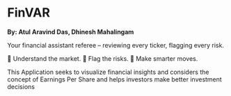 # FinVAR 
**By: Atul Aravind Das, Dhinesh Mahalingam**


Your financial assistant referee – reviewing every ticker, flagging every risk.

🧠 Understand the market.
🚨 Flag the risks.
💼 Make smarter moves.

This Application seeks to visualize financial insights and considers the concept of Earnings Per Share and helps investors make better investment decisions

